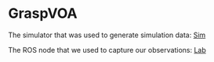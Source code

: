 # GraspVOA


The simulator that was used to generate simulation data:
[Sim](https://github.com/yuvalgos/grasp_voa_simulator)

The ROS node that we used to capture our observations:
[Lab](https://github.com/masarwy-m/grasp_voa)

